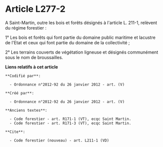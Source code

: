 # Article L277-2

A Saint-Martin, outre les bois et forêts désignés à l'article L. 211-1, relèvent du régime forestier :

1° Les bois et forêts qui font partie du domaine public maritime et lacustre de l'Etat et ceux qui font partie du domaine de
la collectivité ;

2° Les terrains couverts de végétation ligneuse et désignés communément sous le nom de broussailles.

**Liens relatifs à cet article**

	**Codifié par**:

	  - Ordonnance n°2012-92 du 26 janvier 2012 - art. (V)

	**Créé par**:

	  - Ordonnance n°2012-92 du 26 janvier 2012 - art. (V)

	**Anciens textes**:

	  - Code forestier - art. R171-1 (VT), ecqc Saint Martin.
	  - Code forestier - art. R171-3 (VT), ecqc Saint Martin.

	**Cite**:

	  - Code forestier (nouveau) - art. L211-1 (VD)
